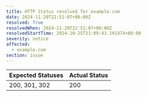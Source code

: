 ```yaml
---
title: HTTP Status resolved for example.com
date: 2024-11-20T22:51:07+00:00Z
resolved: True
resolvedWhen: 2024-11-20T22:51:07+00:00Z
resolvedStartTime: 2024-10-25T21:09:43.191474+00:00
severity: notice
affected:
  - example.com
section: issue
---
```


| Expected Statuses | Actual Status  |
|-------------------|----------------|
| 200, 301, 302 | 200 |
